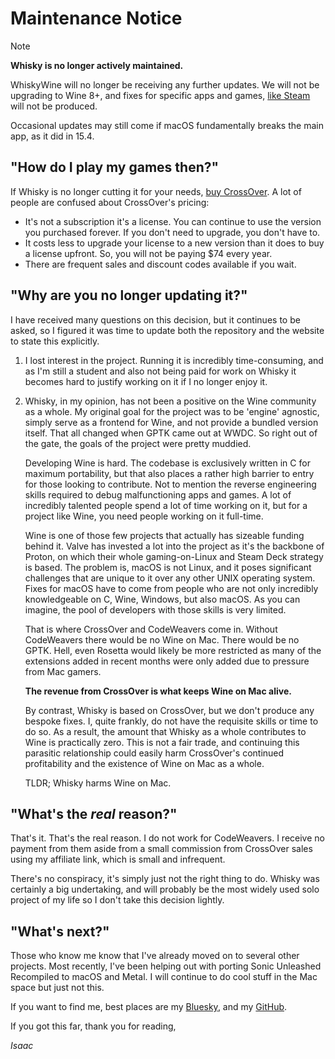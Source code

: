 # Maintenance Notice

> [!NOTE]
> **Whisky is no longer actively maintained.**

WhiskyWine will no longer be receiving any further updates. We will not be upgrading
to Wine 8+, and fixes for specific apps and games, [like Steam](./steam.md) will not be produced.

Occasional updates may still come if macOS fundamentally breaks the main app, as it did in 15.4.

## "How do I play my games then?"

If Whisky is no longer cutting it for your needs, [buy CrossOver](https://www.codeweavers.com/store?ad=1010).
A lot of people are confused about CrossOver's pricing:

- It's not a subscription it's a license. You can continue to use the version you purchased forever. If you don't need to upgrade, you don't have to.
- It costs less to upgrade your license to a new version than it does to buy a license upfront. So, you will not be paying $74 every year.
- There are frequent sales and discount codes available if you wait.

## "Why are you no longer updating it?"

I have received many questions on this decision, but it continues to be asked, so I figured it was
time to update both the repository and the website to state this explicitly.

1. I lost interest in the project. Running it is incredibly time-consuming, and as I'm still a student
and also not being paid for work on Whisky it becomes hard to justify working on it if I no longer enjoy it.

2. Whisky, in my opinion, has not been a positive on the Wine community as a whole. My original
goal for the project was to be 'engine' agnostic, simply serve as a frontend for Wine, and not provide a bundled
version itself. That all changed when GPTK came out at WWDC. So right out of the gate, the goals of the project
were pretty muddied.

    Developing Wine is hard. The codebase is exclusively written in C for maximum portability, but that also
places a rather high barrier to entry for those looking to contribute. Not to mention the reverse engineering
skills required to debug malfunctioning apps and games. A lot of incredibly talented people spend a lot of time
working on it, but for a project like Wine, you need people working on it full-time.

    Wine is one of those few projects that actually has sizeable funding behind it. Valve has invested a lot into 
the project as it's the backbone of Proton, on which their whole gaming-on-Linux and Steam Deck strategy is based.
The problem is, macOS is not Linux, and it poses significant challenges that are unique to it over any other UNIX
operating system. Fixes for macOS have to come from people who are not only incredibly knowledgeable on C, Wine, Windows,
but also macOS. As you can imagine, the pool of developers with those skills is very limited.

    That is where CrossOver and CodeWeavers come in. Without CodeWeavers there would be no Wine on Mac. There would be
no GPTK. Hell, even Rosetta would likely be more restricted as many of the extensions added in recent months
were only added due to pressure from Mac gamers.

    **The revenue from CrossOver is what keeps Wine on Mac alive.**

    By contrast, Whisky is based on CrossOver, but we don't produce any bespoke fixes. I, quite frankly, do not have
the requisite skills or time to do so. As a result, the amount that Whisky as a whole contributes to Wine is practically zero.
This is not a fair trade, and continuing this parasitic relationship could easily harm CrossOver's continued
profitability and the existence of Wine on Mac as a whole.

    TLDR; Whisky harms Wine on Mac.

## "What's the *real* reason?"

That's it. That's the real reason. I do not work for CodeWeavers. I receive no payment from them aside
from a small commission from CrossOver sales using my affiliate link, which is small and infrequent.

There's no conspiracy, it's simply just not the right thing to do. Whisky was certainly a big undertaking,
and will probably be the most widely used solo project of my life so I don't take this decision lightly.

## "What's next?"

Those who know me know that I've already moved on to several other projects. Most recently, I've been helping out
with porting Sonic Unleashed Recompiled to macOS and Metal. I will continue to do cool stuff in the Mac space
but just not this.

If you want to find me, best places are my [Bluesky](https://bsky.app/profile/isaacmarovitz.com), and my [GitHub](https://github.com/IsaacMarovitz).

If you got this far, thank you for reading,

*Isaac*